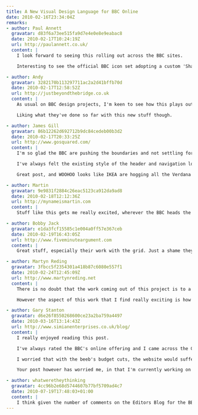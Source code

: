 ```yaml
---
title: A New Visual Design Language for BBC Online
date: 2010-02-16T23:34:04Z
remarks:
- author: Paul Annett
  gravatar: d83f6a73ee515fa9d7e4e0e8e9eabac8
  date: 2010-02-17T10:24:19Z
  url: http://paulannett.co.uk/
  content: |
    I look forward to seeing this rolling out across the BBC sites.

    Interesting to see the official BBC icon set adopting a custom 'Share This' style icon.

- author: Andy
  gravatar: 3282170b113297711ac2a2d41bffb70d
  date: 2010-02-17T12:58:52Z
  url: http://justbeyondthebridge.co.uk
  content: |
    As usual on BBC design projects, I'm keen to see how this plays out -- and also how they intend to roll it out across all the platforms. It's a job that must just get bigger and bigger.

    Liking what they've done so far with this new stuff though.

- author: James Gill
  gravatar: 86b12262d692712b9dc84cedeb00b3d2
  date: 2010-02-17T20:33:25Z
  url: http://www.gosquared.com/
  content: |
    I'm so glad the BBC are pushing the boundaries and not settling for the improvements they've already made.

    I've always felt the existing style of the header and navigation looked quite amateur and wasted space for the sake of a rather ugly gradient. The improved navigation will hopefully encourage people to hang around and explore more   content:  than they likely do at the moment.

    Great post, and WOOHOO looks like IKEA are hogging all the Verdana these days :D

- author: Martin
  gravatar: 9e9831f2884c26eac5123ca912da9ad8
  date: 2010-02-18T12:12:36Z
  url: http://mynameismartin.com
  content: |
    Stuff like this gets me really excited, wherever the BBC heads the rest of the public sector follows closely behind. As a local government webbie that's good news for me.

- author: Bobby Jack
  gravatar: e1da3fcf15585c1e004a0ff57e367ceb
  date: 2010-02-19T16:43:05Z
  url: http://www.fiveminuteargument.com
  content: |
    Great stuff, especially their work with the grid. Just a shame they're sticking to a fixed-width ...

- author: Martyn Reding
  gravatar: 3fbcc5f2354301a418b87c6080e557f1
  date: 2010-02-24T12:45:09Z
  url: http://www.martynreding.net
  content: |
    There is no doubt that the work coming out of this project is to a high standard and the method of sharing 'work in progress' will certainly help the rollout and cushion the user's transition.

    However the aspect of this work that I find really exciting is how a relatively small team has managed to motivate and launch this project. Selling the need for good design in to an organisation, as large as the Beeb is a massive achievement in itself. To win the necessary support and budget to deliver this project must have taken the plight of UX Design through to the top ranks. So I'd like to extend my congratulations to the team involved in getting it off the ground and to the execs who backed it.

- author: Gary Stanton
  gravatar: d6e26f8550268600ce23a2ba759a4497
  date: 2010-03-16T13:14:43Z
  url: http://www.simianenterprises.co.uk/blog/
  content: |
    I really enjoyed reading this post.

    I've always rated the BBC's online offering and I came across the GVL last year, reading with great interest.

    I worried that with the beeb's budget cuts, the website would suffer dramatically -- already there is reduced quality in the copy on the news section, with spelling and grammer mistakes occurring more often -- however it seems they're still pioneering, and this pleases me greatly.

    Your post however has worried me, in that I'm currently working on a site that uses Verdana almost exclusively... looks nice enough to me though!

- author: whatweretheythinking
  gravatar: 4cc96b2e68d5744607b77bf5709ad4c7
  date: 2010-07-19T17:48:03+01:00
  content: |
    I think given the number of comments on the Editors Blog for the BBC news website that the implementation of GVL3 for the news site has been a disastrous fail.
---
```

